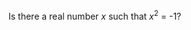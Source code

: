 Is there a real number *x* such that <span>*x*<sup>2</sup> = -1</span>?

<style>
	span {
		text-decoration: none;
		border-bottom: 1px solid white;
	}
</style>